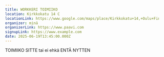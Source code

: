 ```yaml
---
title: WORKKERI TOIMIIKO
location: Kirkkokatu 14 C
locationLink: https://www.google.com/maps/place/Kirkkokatu+14,+Oulu+Finland
organizer: minä
organizerLink: https://www.paavi.com
signupLink: https://www.example.com
date: 2025-06-19T13:45:00.000Z
---
```


TOIMIIKO SITTE tai ei ehkä ENTÄ NYTTEN